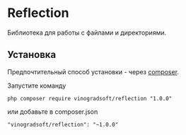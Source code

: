 # Reflection

Библиотека для работы с файлами и директориями. 

Установка
---------

Предпочтительный способ установки - через [composer](http://getcomposer.org/download/).

Запустите команду

```
php composer require vinogradsoft/reflection "1.0.0"
```

или добавьте в composer.json

```
"vinogradsoft/reflection": "~1.0.0"
```
